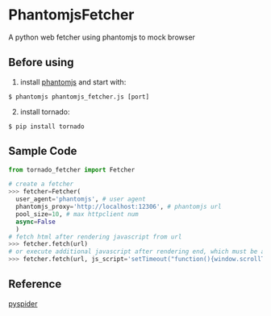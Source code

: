 # PhantomjsFetcher
A python web fetcher using phantomjs to mock browser

Before using
------------
1. install [phantomjs](http://phantomjs.org/download.html) and start with:

  `$ phantomjs phantomjs_fetcher.js [port]`

2. install tornado:

  `$ pip install tornado`

Sample Code
-----------

```python
from tornado_fetcher import Fetcher

# create a fetcher
>>> fetcher=Fetcher(
  user_agent='phantomjs', # user agent
  phantomjs_proxy='http://localhost:12306', # phantomjs url
  pool_size=10, # max httpclient num
  async=False
  )
# fetch html after rendering javascript from url
>>> fetcher.fetch(url)
# or execute additional javascript after rendering end, which must be a function
>>> fetcher.fetch(url, js_script='setTimeout("function(){window.scrollTo(0,100000)}", 1000)')
```

Reference
---------

[pyspider](https://github.com/binux/pyspider)
